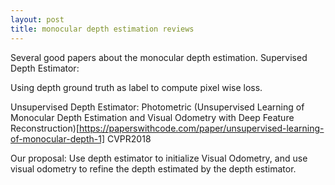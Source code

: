 ```yaml
---
layout: post
title: monocular depth estimation reviews
---
```

Several good papers about the monocular depth estimation.
Supervised Depth Estimator:

Using depth ground truth as label to compute pixel wise loss. 


Unsupervised Depth Estimator:
Photometric
(Unsupervised Learning of Monocular Depth Estimation and Visual Odometry with Deep Feature Reconstruction)[https://paperswithcode.com/paper/unsupervised-learning-of-monocular-depth-1] CVPR2018

Our proposal:
Use depth estimator to initialize Visual Odometry, and use visual odometry to refine the depth estimated by the depth estimator.
